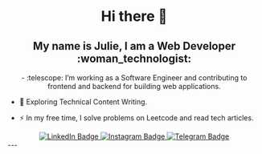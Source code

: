<div id="header" align="center">
  <h1>Hi there 👋</h1>
  <h2>My name is Julie, I am a Web Developer :woman_technologist:</h2>
<p>- :telescope: I’m working as a Software Engineer and contributing to frontend and backend for building web applications.
</div>

- :seedling: Exploring Technical Content Writing.

- :zap: In my free time, I solve problems on Leetcode and read tech articles.
</p>
  <div id="badges" align="center">
  <a href="[your-linkedin-URL](https://www.linkedin.com/in/julie-vakal/)">
    <img src="https://img.shields.io/badge/LinkedIn-blue?style=for-the-badge&logo=linkedin&logoColor=white" alt="LinkedIn Badge"/>
  </a>
  <a href="[your-instagram-URL](https://www.instagram.com/vakal.y/)">
    <img src="https://img.shields.io/badge/Instagram-violet?style=for-the-badge&logo=instagram&logoColor=white" alt="Instagram Badge"/>
  </a>
  <a href="[your-telegram-URL](https://t.me/@vakal_y">
    <img src="https://img.shields.io/badge/Telegram-blue?style=for-the-badge&logo=telegram&logoColor=white" alt="Telegram Badge"/>
  </a>
</div>
---
<div id="counter" align="center">
  <img src="https://komarev.com/ghpvc/?username=vakal-y&style=flat-square&color=ff69b4" alt=""/>
</div>
  



